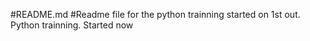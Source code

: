 #README.md
#Readme file for the python trainning started on 1st out. 
Python trainning. Started now
